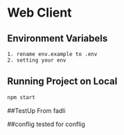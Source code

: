# Web Client


## Environment Variabels
```
1. rename env.example to .env
2. setting your env
```
## Running Project on Local
```sh
npm start
```

##TestUp
From fadli

##conflig
tested for conflig 